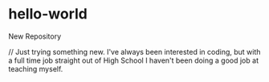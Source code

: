 # hello-world
New Repository

// Just trying something new. I've always been interested in coding, but with a full time job straight out of High School I haven't been doing a good job at teaching myself. 
